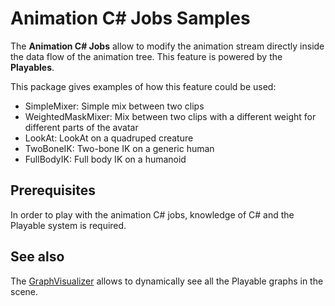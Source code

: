 # Animation C# Jobs Samples

The **Animation C# Jobs** allow to modify the animation stream directly inside
the data flow of the animation tree. This feature is powered by the
**Playables**.

This package gives examples of how this feature could be used:

* SimpleMixer: Simple mix between two clips
* WeightedMaskMixer: Mix between two clips with a different weight for different parts of the avatar
* LookAt: LookAt on a quadruped creature
* TwoBoneIK: Two-bone IK on a generic human
* FullBodyIK: Full body IK on a humanoid

## Prerequisites

In order to play with the animation C# jobs, knowledge of C# and the Playable
system is required.

## See also

The [GraphVisualizer](https://github.com/Unity-Technologies/graph-visualizer)
allows to dynamically see all the Playable graphs in the scene.
